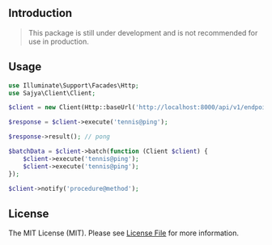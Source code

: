 ## Introduction

> This package is still under development and is not recommended for use in production.

## Usage

```php
use Illuminate\Support\Facades\Http;
use Sajya\Client\Client;

$client = new Client(Http::baseUrl('http://localhost:8000/api/v1/endpoint'));

$response = $client->execute('tennis@ping');

$response->result(); // pong
```

```php
$batchData = $client->batch(function (Client $client) {
    $client->execute('tennis@ping');
    $client->execute('tennis@ping');
});
```

```php
$client->notify('procedure@method');
```

## License

The MIT License (MIT). Please see [License File](LICENSE.md) for more information.
